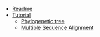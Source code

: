 - [Readme](./README.md)
- [Tutorial](./tutorial/README.md)
  - [Phylogenetic tree](./tutorial/tree.md)
  - [Multiple Sequence Alignment](./tutorial/msa.md)
